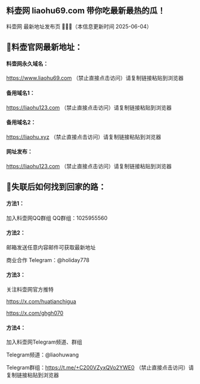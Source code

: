 ## 料壶网 liaohu69.com 带你吃最新最热的瓜！

料壶网 最新地址发布页 🍵🍵🍵（本信息更新时间 2025-06-04）

## 📌料壶官网最新地址：
#### 料壶网永久域名：
https://www.liaohu69.com （禁止直接点击访问）请复制链接粘贴到浏览器

#### 备用域名1：
https://liaohu123.com （禁止直接点击访问）请复制链接粘贴到浏览器

#### 备用域名2：
https://liaohu.xyz （禁止直接点击访问）请复制链接粘贴到浏览器

#### 网址发布：
https://liaohu123.com （禁止直接点击访问）请复制链接粘贴到浏览器

## 📱失联后如何找到回家的路：
#### 方法1：
加入料壶网QQ群组
QQ群组：1025955560

#### 方法2：
邮箱发送任意内容邮件可获取最新地址

商业合作 Telegram：@holiday778

#### 方法3：
关注料壶网官方推特

https://x.com/huatianchigua

https://x.com/ghgh070

#### 方法4：
加入料壶网Telegram频道、群组

Telegram频道：@liaohuwang

Telegram群组：https://t.me/+C200VZyxQVo2YWE0 （禁止直接点击访问）请复制链接粘贴到浏览器

